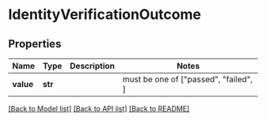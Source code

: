 # IdentityVerificationOutcome


## Properties
Name | Type | Description | Notes
------------ | ------------- | ------------- | -------------
**value** | **str** |  |  must be one of ["passed", "failed", ]

[[Back to Model list]](../README.md#documentation-for-models) [[Back to API list]](../README.md#documentation-for-api-endpoints) [[Back to README]](../README.md)


